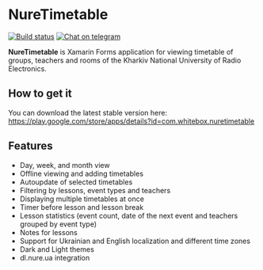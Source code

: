 # NureTimetable

[![Build status](https://github.com/maxkoshevoi/NureTimetable/actions/workflows/build.yml/badge.svg?event=push)](https://github.com/maxkoshevoi/NureTimetable/actions/workflows/build.yml)
[![Chat on telegram](https://img.shields.io/badge/chat-on%20telegram-blue)](https://t.me/nuretimetable_group)

**NureTimetable** is Xamarin Forms application for viewing timetable of groups, teachers and rooms of the Kharkiv National University of Radio Electronics.

## How to get it
You can download the latest stable version here: https://play.google.com/store/apps/details?id=com.whitebox.nuretimetable

## Features

- Day, week, and month view
- Offline viewing and adding timetables
- Autoupdate of selected timetables
- Filtering by lessons, event types and teachers
- Displaying multiple timetables at once
- Timer before lesson and lesson break
- Lesson statistics (event count, date of the next event and teachers grouped by event type)
- Notes for lessons
- Support for Ukrainian and English localization and different time zones
- Dark and Light themes
- dl.nure.ua integration
